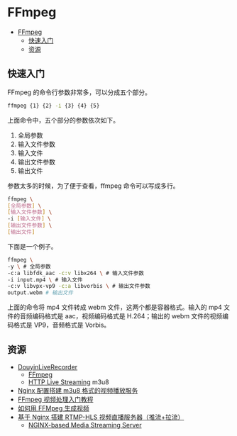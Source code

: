 # FFmpeg

- [FFmpeg](#ffmpeg)
  - [快速入门](#快速入门)
  - [资源](#资源)

## 快速入门

FFmpeg 的命令行参数非常多，可以分成五个部分。

```bash
ffmpeg {1} {2} -i {3} {4} {5}
```

上面命令中，五个部分的参数依次如下。

1. 全局参数
2. 输入文件参数
3. 输入文件
4. 输出文件参数
5. 输出文件

参数太多的时候，为了便于查看，ffmpeg 命令可以写成多行。

```bash
ffmpeg \
[全局参数] \
[输入文件参数] \
-i [输入文件] \
[输出文件参数] \
[输出文件]
```

下面是一个例子。

```bash
ffmpeg \
-y \ # 全局参数
-c:a libfdk_aac -c:v libx264 \ # 输入文件参数
-i input.mp4 \ # 输入文件
-c:v libvpx-vp9 -c:a libvorbis \ # 输出文件参数
output.webm # 输出文件
```

上面的命令将 mp4 文件转成 webm 文件，这两个都是容器格式。输入的 mp4 文件的音频编码格式是 aac，视频编码格式是 H.264；输出的 webm 文件的视频编码格式是 VP9，音频格式是 Vorbis。

## 资源

- [DouyinLiveRecorder](https://github.com/ihmily/DouyinLiveRecorder)
  - [FFmpeg](https://ffmpeg.org/)
  - [HTTP Live Streaming](https://www.rfc-editor.org/rfc/rfc8216) m3u8
- [Nginx 配置搭建 m3u8 格式的视频播放服务](https://www.cnblogs.com/liuyangjava/p/17514580.html)
- [FFmpeg 视频处理入门教程](https://ruanyifeng.com/blog/2020/01/ffmpeg.html)
- [如何用 FFMpeg 生成视频](https://zhuanlan.zhihu.com/p/465418866)
- [基于 Nginx 搭建 RTMP-HLS 视频直播服务器（推流+拉流）](https://blog.csdn.net/Harry_z666/article/details/114984077)
  - [NGINX-based Media Streaming Server](https://github.com/arut/nginx-rtmp-module)
